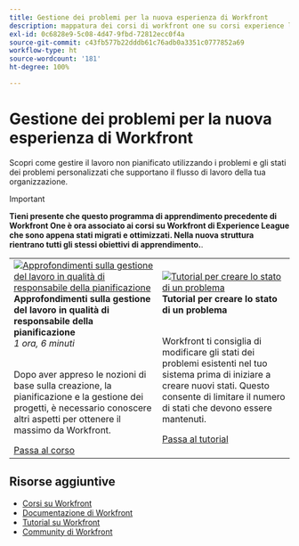 ```yaml
---
title: Gestione dei problemi per la nuova esperienza di Workfront
description: mappatura dei corsi di workfront one su corsi experience league
exl-id: 0c6828e9-5c08-4d47-9fbd-72812ecc0f4a
source-git-commit: c43fb577b22dddb61c76adb0a3351c0777852a69
workflow-type: ht
source-wordcount: '181'
ht-degree: 100%

---
```


# Gestione dei problemi per la nuova esperienza di Workfront

Scopri come gestire il lavoro non pianificato utilizzando i problemi e gli stati dei problemi personalizzati che supportano il flusso di lavoro della tua organizzazione.

>[!IMPORTANT]
>
>**Tieni presente che questo programma di apprendimento precedente di Workfront One è ora associato ai corsi su Workfront di Experience League che sono appena stati migrati e ottimizzati.  Nella nuova struttura rientrano tutti gli stessi obiettivi di apprendimento.**.

<table>
  <tr>
    <td>
      <a href="https://experienceleague.adobe.com/?recommended=Workfront-U-1-2022.3.planners">
      <img alt="Approfondimenti sulla gestione del lavoro in qualità di responsabile della pianificazione" src="https://cdn.experienceleague.adobe.com/thumb/create-a-custom-calendar.png"/>
      </a>
      <div>
         <strong>Approfondimenti sulla gestione del lavoro in qualità di responsabile della pianificazione</strong></a>         
         <br/><em>1 ora, 6 minuti</em>
      </div>
      <p>
        <br/>
         Dopo aver appreso le nozioni di base sulla creazione, la pianificazione e la gestione dei progetti, è necessario conoscere altri aspetti per ottenere il massimo da Workfront.
      </p>
      <a  rel="noreferrer" target="_blank" href="https://experienceleague.adobe.com/?recommended=Workfront-U-1-2022.3.planners" class="spectrum-Button spectrum-Button--primary spectrum-Button--sizeM">
      <span class="spectrum-Button-label has-no-wrap has-text-weight-bold">Passa al corso</span>
      </a>
   </td>
   <td>
      <a href="https://experienceleague.adobe.com/docs/workfront-learn/tutorials-workfront/administration-and-setup/configure-system-defaults/create-an-issue-status.html?lang=it">
      <img alt="Tutorial per creare lo stato di un problema" src="https://cdn.experienceleague.adobe.com/thumb/docs-workfront.png"/>
      </a>
      <div>
         <strong>Tutorial per creare lo stato di un problema</strong></a>
      </div>
      <p>
        <br/>
         Workfront ti consiglia di modificare gli stati dei problemi esistenti nel tuo sistema prima di iniziare a creare nuovi stati. Questo consente di limitare il numero di stati che devono essere mantenuti.
      </p>
      <a  rel="noreferrer" target="_blank" href="https://experienceleague.adobe.com/docs/workfront-learn/tutorials-workfront/administration-and-setup/configure-system-defaults/create-an-issue-status.html?lang=it" class="spectrum-Button spectrum-Button--primary spectrum-Button--sizeM">
      <span class="spectrum-Button-label has-no-wrap has-text-weight-bold">Passa al tutorial</span>
      </a>
   </td> 
  </tr>

</table>

## Risorse aggiuntive

* [Corsi su Workfront](https://experienceleague.adobe.com/?lang=it&amp;Solution=Workfront#courses)
* [Documentazione di Workfront](https://experienceleague.adobe.com/docs/workfront.html?lang=it)
* [Tutorial su Workfront](https://experienceleague.adobe.com/docs/workfront-learn/tutorials-workfront/home.html?lang=it)
* [Community di Workfront](https://experienceleaguecommunities.adobe.com/t5/workfront/ct-p/workfront)

